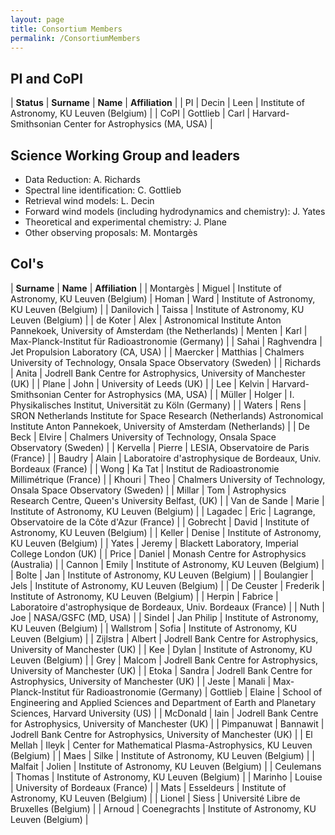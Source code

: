 ```yaml
---
layout: page
title: Consortium Members
permalink: /ConsortiumMembers
---
```


<style>
table:nth-of-type(1) {
    display:table;
    width:100%;
}
table:nth-of-type(1) th:nth-of-type(2) {
    width:10%;
}
td, th {
   border: none!important;
}
</style>

## PI and CoPI

| **Status** | **Surname** | **Name** | **Affiliation**                                       |
| PI         | Decin       | Leen     | Institute of Astronomy, KU Leuven (Belgium)           |
| CoPI       | Gottlieb    | Carl     | Harvard-Smithsonian Center for Astrophysics (MA, USA) |

## Science Working Group and leaders
* Data Reduction: A. Richards
* Spectral line identification: C. Gottlieb
* Retrieval wind models: L. Decin
* Forward wind models (including hydrodynamics and chemistry): J. Yates
* Theoretical and experimental chemistry: J. Plane
* Other observing proposals: M. Montargès

## CoI's

| **Surname** | **Name** | **Affiliation**                                       |
| Montargès | Miguel | Institute of Astronomy, KU Leuven (Belgium)
| Homan | Ward | Institute of Astronomy, KU Leuven (Belgium) |
| Danilovich | Taissa | Institute of Astronomy, KU Leuven (Belgium) |
| de Koter | Alex | Astronomical Institute Anton Pannekoek, University of Amsterdam (the Netherlands)
| Menten | Karl | Max-Planck-Institut für Radioastronomie (Germany) |
| Sahai | Raghvendra | Jet Propulsion Laboratory (CA, USA) |
| Maercker | Matthias | Chalmers University of Technology, Onsala Space Observatory (Sweden) |
| Richards | Anita | Jodrell Bank Centre for Astrophysics, University of Manchester (UK) |
| Plane | John | University of Leeds (UK) |
| Lee | Kelvin | Harvard-Smithsonian Center for Astrophysics (MA, USA) |
| Müller | Holger | I. Physikalisches Institut, Universität zu Köln (Germany) |
| Waters | Rens | SRON Netherlands Institute for Space Research (Netherlands) Astronomical Institute Anton Pannekoek, University of Amsterdam (Netherlands) |
| De Beck | Elvire | Chalmers University of Technology, Onsala Space Observatory (Sweden) |
| Kervella | Pierre | LESIA, Observatoire de Paris (France) |
| Baudry | Alain | Laboratoire d'astrophysique de Bordeaux, Univ. Bordeaux (France) |
| Wong | Ka Tat | Institut de Radioastronomie Millimétrique (France) |
| Khouri | Theo | Chalmers University of Technology, Onsala Space Observatory (Sweden) |
| Millar | Tom | Astrophysics Research Centre, Queen's University Belfast,  (UK) |
| Van de Sande | Marie | Institute of Astronomy, KU Leuven (Belgium) |
| Lagadec | Eric | Lagrange, Observatoire de la Côte d'Azur (France) |
| Gobrecht | David | Institute of Astronomy, KU Leuven (Belgium) |
| Keller | Denise | Institute of Astronomy, KU Leuven (Belgium) |
| Yates | Jeremy | Blackett Laboratory, Imperial College London (UK) |
| Price | Daniel | Monash Centre for Astrophysics (Australia) |
| Cannon | Emily | Institute of Astronomy, KU Leuven (Belgium) |
| Bolte | Jan | Institute of Astronomy, KU Leuven (Belgium) |
| Boulangier | Jels | Institute of Astronomy, KU Leuven (Belgium) |
| De Ceuster | Frederik | Institute of Astronomy, KU Leuven (Belgium) |
| Herpin | Fabrice | Laboratoire d'astrophysique de Bordeaux, Univ. Bordeaux (France) |
| Nuth | Joe | NASA/GSFC (MD, USA) |
| Sindel | Jan Philip | Institute of Astronomy, KU Leuven (Belgium) |
| Wallstrom | Sofia | Institute of Astronomy, KU Leuven (Belgium) |
| Zijlstra | Albert | Jodrell Bank Centre for Astrophysics, University of Manchester (UK) |
| Kee | Dylan | Institute of Astronomy, KU Leuven (Belgium) |
| Grey | Malcom | Jodrell Bank Centre for Astrophysics, University of Manchester (UK) |
| Etoka | Sandra | Jodrell Bank Centre for Astrophysics, University of Manchester (UK) |
| Jeste | Manali | Max-Planck-Institut für Radioastronomie (Germany) |
Gottlieb | Elaine | School of Engineering and Applied Sciences and Department of Earth and Planetary Sciences, Harvard University (US) |
| McDonald | Iain | Jodrell Bank Centre for Astrophysics, University of Manchester (UK) |
| Pimpanuwat | Bannawit | Jodrell Bank Centre for Astrophysics, University of Manchester (UK) |
| El Mellah | Ileyk | Center for Mathematical Plasma-Astrophysics, KU Leuven (Belgium) |
| Maes | Silke | Institute of Astronomy, KU Leuven (Belgium) |
| Malfait | Jolien | Institute of Astronomy, KU Leuven (Belgium) |
| Ceulemans | Thomas | Institute of Astronomy, KU Leuven (Belgium) |
| Marinho | Louise | University of Bordeaux (France) |
| Mats | Esseldeurs | Institute of Astronomy, KU Leuven (Belgium) |
| Lionel | Siess | Université Libre de Bruxelles (Belgium) |
| Arnoud | Coenegrachts | Institute of Astronomy, KU Leuven (Belgium) |
